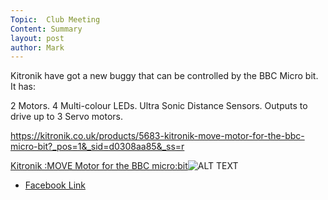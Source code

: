 ```yaml
---
Topic:  Club Meeting
Content: Summary
layout: post
author: Mark
---
```

Kitronik have got a new buggy that can be controlled by the BBC Micro bit. It has:

2 Motors.
4 Multi-colour LEDs.
Ultra Sonic Distance Sensors. 
Outputs to drive up to 3 Servo motors.

https://kitronik.co.uk/products/5683-kitronik-move-motor-for-the-bbc-micro-bit?_pos=1&_sid=d0308aa85&_ss=r

[Kitronik :MOVE Motor for the BBC micro:bit](https://l.facebook.com/l.php?u=https%3A%2F%2Fkitronik.co.uk%2Fproducts%2F5683-kitronik-move-motor-for-the-bbc-micro-bit%3F_pos%3D1%26_sid%3Dd0308aa85%26_ss%3Dr&h=AT1MzjccMhGqy-Pcw7340PJHaq1ENaQsTDK-cZywE6SB9o7N1wzfp-pLqrv6-bzkgRiLYI6dwF-h2VywVOiUBCeAbTLMrZHRYWg5twVMHDZCRQX3GZgALnY_MGzVn6rE&s=1)![ALT TEXT](https://scontent.fbhx6-1.fna.fbcdn.net/v/t39.30808-1/303246001_588675982950827_6220443957268084166_n.jpg?stp=dst-jpg_p200x200&_nc_cat=100&ccb=1-7&_nc_sid=0f0194&_nc_ohc=j-zpR978ddAAX-27M3a&_nc_ht=scontent.fbhx6-1.fna&edm=AKK4YLsEAAAA&oh=00_AfCHKc_BW0kek47y4ZNSjLOhXnLBfYwg2C_bp2LwIY8mtg&oe=652B2749)

* [Facebook Link](https://www.facebook.com/1481985248595237/posts/2882075738586174/)


